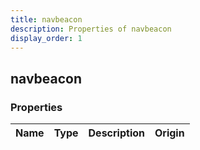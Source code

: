 ```yaml
---
title: navbeacon
description: Properties of navbeacon
display_order: 1
---
```


## navbeacon

### Properties

| Name | Type | Description | Origin |
|------|------|-------------|--------|

